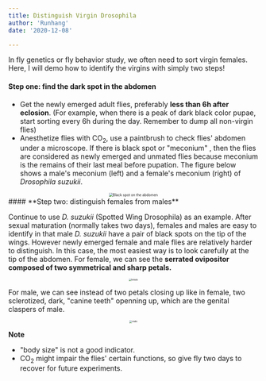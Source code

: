 ```yaml
---
title: Distinguish Virgin Drosophila
author: 'Runhang'
date: '2020-12-08'

---
```



In fly genetics or fly behavior study, we often need to sort virgin females. Here, I will demo how to identify the virgins with simply two steps!

#### **Step one: find the dark spot in the abdomen**

- Get the newly emerged adult flies, preferably **less than 6h after eclosion**. (For example, when there is a peak of dark black color pupae, start sorting every 6h during the day. Remember to dump all non-virgin flies)
- Anesthetize flies with CO<sub>2</sub>, use a paintbrush to check flies' abdomen under a microscope. If there is black spot or "meconium" , then the flies are considered as newly emerged and unmated flies because meconium is the remains of their last meal before pupation. The figure below shows a male's meconium (left) and a female's meconium (right) of *Drosophila suzukii*. 

<center>
<img src="/post/pics/female_male.jpg" alt="Black spot on the abdomen" style="zoom:50%;" />
</center>
#### **Step two: distinguish females from males**

Continue to use *D. suzukii* (Spotted Wing Drosophila) as an example. After sexual maturation (normally takes two days), females and males are easy to identify in that male *D. suzukii* have a pair of black spots on the tip of the wings. However newly emerged female and male flies are relatively harder to distinguish. In this case, the most easiest way is to look carefully at the tip of the abdomen. For female, we can see the **serrated ovipositor composed of two symmetrical and sharp petals.** 

<center>
<img src="/post/pics/female.png" alt="female" style="zoom:30%;" />
</center>

For male, we can see instead of two petals closing up like in female, two sclerotized, dark, "canine teeth" openning up, which are the genital claspers of male. 

<center>
<img src="/post/pics/male.png" alt="male" style="zoom:33%;" />
</center>


**Note**
- "body size" is not a good indicator. 
- CO<sub>2</sub> might impair the flies' certain functions, so give fly two days to recover for future experiments.  
